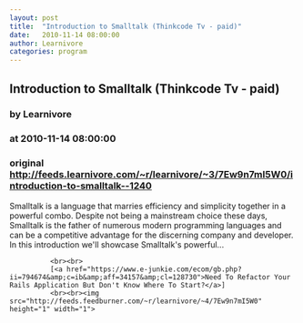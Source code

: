 ```yaml
---
layout: post
title:  "Introduction to Smalltalk (Thinkcode Tv - paid)"
date:   2010-11-14 08:00:00
author: Learnivore
categories: program
---
```


## Introduction to Smalltalk (Thinkcode Tv - paid)
### by Learnivore
### at 2010-11-14 08:00:00
### original <http://feeds.learnivore.com/~r/learnivore/~3/7Ew9n7mI5W0/introduction-to-smalltalk--1240>

Smalltalk is a language that marries efficiency and simplicity together in a powerful combo. Despite not being a mainstream choice these days, Smalltalk is the father of numerous modern programming languages and can be a competitive advantage for the discerning company and developer. In this introduction we'll showcase Smalltalk's powerful...
		    
		      <br><br>
		      [<a href="https://www.e-junkie.com/ecom/gb.php?ii=794674&amp;c=ib&amp;aff=34157&amp;cl=128730">Need To Refactor Your Rails Application But Don't Know Where To Start?</a>]
		      <br><br><img src="http://feeds.feedburner.com/~r/learnivore/~4/7Ew9n7mI5W0" height="1" width="1">